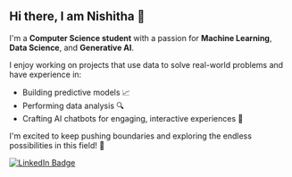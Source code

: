 ## Hi there, I am Nishitha 👋

I'm a **Computer Science student** with a passion for **Machine Learning**, **Data Science**, and **Generative AI**.

I enjoy working on projects that use data to solve real-world problems and have experience in:

- Building predictive models 📈
- Performing data analysis 🔍
- Crafting AI chatbots for engaging, interactive experiences 🤖

I'm excited to keep pushing boundaries and exploring the endless possibilities in this field! 🚀

[![LinkedIn Badge](https://img.shields.io/badge/LinkedIn-blue?style=for-the-badge&logo=linkedin)](https://www.linkedin.com/in/nishitha-tirumalaraju-70a93a276/)

<!--
**nishithat-28/nishithat-28** is a ✨ _special_ ✨ repository because its `README.md` (this file) appears on your GitHub profile.

Here are some ideas to get you started:

- 🔭 I’m currently working on ...
- 🌱 I’m currently learning ...
- 👯 I’m looking to collaborate on ...
- 🤔 I’m looking for help with ...
- 💬 Ask me about ...
- 📫 How to reach me: ...
- 😄 Pronouns: ...
- ⚡ Fun fact: ...
-->
